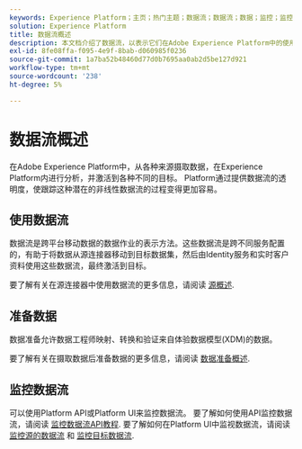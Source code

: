 ```yaml
---
keywords: Experience Platform；主页；热门主题；数据流；数据流；数据；监控；监控数据流；监控数据流；监控数据流；监控；监控数据流；监控数据流；监控数据流；流程服务；
solution: Experience Platform
title: 数据流概述
description: 本文档介绍了数据流，以表示它们在Adobe Experience Platform中的使用方式。
exl-id: 8fe08ffa-f095-4e9f-8bab-d060985f0236
source-git-commit: 1a7ba52b48460d77d0b7695aa0ab2d5be127d921
workflow-type: tm+mt
source-wordcount: '238'
ht-degree: 5%

---
```


# 数据流概述

在Adobe Experience Platform中，从各种来源摄取数据，在Experience Platform内进行分析，并激活到各种不同的目标。 Platform通过提供数据流的透明度，使跟踪这种潜在的非线性数据流的过程变得更加容易。

## 使用数据流

数据流是跨平台移动数据的数据作业的表示方法。这些数据流是跨不同服务配置的，有助于将数据从源连接器移动到目标数据集，然后由Identity服务和实时客户资料使用这些数据流，最终激活到目标。

要了解有关在源连接器中使用数据流的更多信息，请阅读 [源概述](../sources/home.md).

## 准备数据

数据准备允许数据工程师映射、转换和验证来自体验数据模型(XDM)的数据。

要了解有关在摄取数据后准备数据的更多信息，请阅读 [数据准备概述](../data-prep/home.md).

## 监控数据流

可以使用Platform API或Platform UI来监控数据流。 要了解如何使用API监控数据流，请阅读 [监控数据流API教程](./api/monitor.md). 要了解如何在Platform UI中监视数据流，请阅读 [监控源的数据流](./ui/monitor-sources.md) 和 [监控目标数据流](./ui/monitor-destinations.md).
